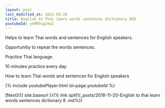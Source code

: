 ```yaml
---
layout: post
last_modified_at: 2021-03-29
title: English to Thai learn words sentences dictionary 656 
youtubeId: ynRM7ugJXaI
---
```

 
 
Helps to learn Thai words and sentences for English speakers.

Opportunitiy to repeat the words sentences. 

Practice Thai language. 
 
10 minutes practice every day. 
 
How to learn Thai words and sentences for English speakers 
 
{% include youtubePlayer.html id=page.youtubeId %}
 
 
[Next]({{ site.baseurl }}{% link  split1/_posts/2018-11-20-English to thai learn words sentences dictionary 8 .md%})
 
